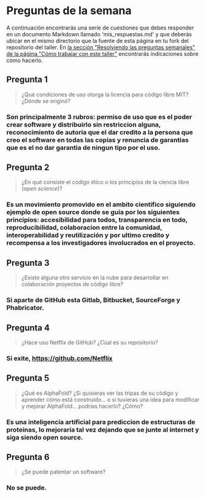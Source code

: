 # Preguntas de la semana

A continuación encontrarás una seríe de cuestiones que debes responder en un
documento Markdown llamado 'mis_respuestas.md' y que deberás ubicar en el mismo directorio que la
fuente de esta página en tu fork del repositorio del taller. En [la sección "Resolviendo las
preguntas semanales" de la página "Cómo trabajar con este
taller"](../material_suplementario/como_trabajar/como_trabajar.md#resolviendo-las-preguntas-semanales) encontrarás indicaciones sobre
cómo hacerlo.

## Pregunta 1

> ¿Qué condiciones de uso otorga la licencia para código libre MIT? ¿Dónde se originó?

### Son principalmente 3 rubros: permiso de uso que es el poder crear software y distribuirlo sin restriccion alguna, reconocimiento de autoria que el dar credito a la persona que creo el software en todas las copias y renuncia de garantias que es el no dar garantia de ningun tipo por el uso.

## Pregunta 2

> ¿En qué consiste el código ético o los principios de la ciencia libre (*open science*)?

### Es un movimiento promovido en el ambito cientifico siguiendo ejemplo de open source donde se guia por los siguientes principios: accesibilidad para todos, transparencia en todo, reproducibilidad, colaboracion entre la comunidad, interoperabilidad y reutilización y por ultimo credito y recompensa a los investigadores involucrados en el proyecto.

## Pregunta 3

> ¿Existe alguna otro servicio en la nube para desarrollar en colaboración proyectos de código
> libre?

### Si aparte de GitHub esta Gitlab, Bitbucket, SourceForge y Phabricator.

## Pregunta 4

> ¿Hace uso Netflix de GitHub? ¿Cúal es su repositorio?

### Si exite, https://github.com/Netflix 


## Pregunta 5

> ¿Qué es AlphaFold? ¿Si quisieras ver las tripas de su código y aprender cómo está construido... o si
> tuvieras una idea para modificar y mejorar AlphaFold... podrías hacerlo? ¿Cómo?

### Es una inteligencia artificial para prediccion de estructuras de proteinas, lo mejoraria tal vez dejando que se junte al internet y siga siendo open source.


## Pregunta 6

> ¿Se puede patentar un software?

### No se puede.

